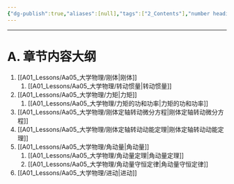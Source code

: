 ```yaml
---
{"dg-publish":true,"aliases":[null],"tags":["2_Contents"],"number headings":"auto, first-level 1, max 6, A.1.","Created-Date":"2023-03-18 16:06:26","Modified-Date":"2024-04-18 11:53:27","permalink":"/A01_Lessons/Aa05_大学物理/第5章. 刚体力学基础 动量矩/","dgPassFrontmatter":true}
---
```



---
# A. 章节内容大纲


1. [[A01_Lessons/Aa05_大学物理/刚体\|刚体]]
	1. [[A01_Lessons/Aa05_大学物理/转动惯量\|转动惯量]]
2. [[A01_Lessons/Aa05_大学物理/力矩\|力矩]]
	1. [[A01_Lessons/Aa05_大学物理/力矩的功和功率\|力矩的功和功率]]
3. [[A01_Lessons/Aa05_大学物理/刚体定轴转动微分方程\|刚体定轴转动微分方程]]
4. [[A01_Lessons/Aa05_大学物理/刚体定轴转动动能定理\|刚体定轴转动动能定理]]
5. [[A01_Lessons/Aa05_大学物理/角动量\|角动量]]
	1. [[A01_Lessons/Aa05_大学物理/角动量定理\|角动量定理]]
	2. [[A01_Lessons/Aa05_大学物理/角动量守恒定律\|角动量守恒定律]]
6. [[A01_Lessons/Aa05_大学物理/进动\|进动]]




